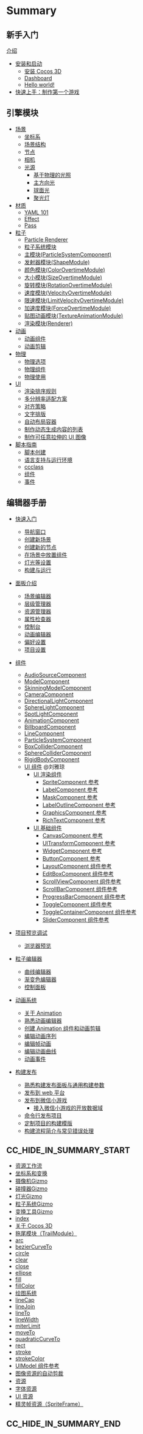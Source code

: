 # Summary

## 新手入门
[介绍](introduction.md)
- [安装和启动](getting-started/index.md)
  - [安装 Cocos 3D](getting-started/install/index.md)
  - [Dashboard](getting-started/dashboard/index.md)
  - [Hello world!](getting-started/helloworld/index.md)
- [快速上手：制作第一个游戏](getting-started/first-game/index.md)

## 引擎模块
- [场景](concepts/scene/index.md)
  - [坐标系](concepts/scene/coord.md)
  - [场景结构](concepts/scene/scene.md)
  - [节点](concepts/scene/node.md)
  - [相机](concepts/scene/camera.md)
  - [光源](concepts/scene/light.md)
    - [基于物理的光照](concepts/scene/light/pbr-lighting.md)
    - [主方向光](concepts/scene/light/dir-light.md)
    - [球面光](concepts/scene/light/sphere-light.md)
    - [聚光灯](concepts/scene/light/spot-light.md)
- [材质](material-system/overview.md)
  - [YAML 101](material-system/yaml-101.md)
  - [Effect](material-system/effect-syntax.md)
  - [Pass](material-system/pass-parameter-list.md)
- [粒子](particle-system/overview.md)
  - [Particle Renderer](particle-system/renderer.md)
  - [粒子系统模块](particle-system/module.md)
  - [主模块(ParticleSystemComponent)](particle-system/main-module.md)
  - [发射器模块(ShapeModule)](particle-system/emitter.md)
  - [颜色模块(ColorOvertimeModule)](particle-system/color-module.md)
  - [大小模块(SizeOvertimeModule)](particle-system/size-module.md)
  - [旋转模块(RotationOvertimeModule)](particle-system/rotation-module.md)
  - [速度模块(VelocityOvertimeModule)](particle-system/velocity-module.md)
  - [限速模块(LimitVelocityOvertimeModule)](particle-system/limit-velocity-module.md)
  - [加速度模块(ForceOvertimeModule)](particle-system/force-module.md)
  - [贴图动画模块(TextureAnimationModule)](particle-system/texture-animation-module.md)
  - [渲染模块(Renderer)](particle-system/renderer.md)
- [动画](engine/animation/index.md)
  - [动画组件](engine/animation/animation-component.md)
  - [动画剪辑](engine/animation/animation-clip.md)
- [物理](physics/physics.md)
  - [物理选项](physics/physics-item.md)
  - [物理组件](physics/physics-component.md)
  - [物理使用](physics/physics-use.md)
- [UI](ui-system/components/engine/index.md)
  - [渲染排序规则](ui-system/components/engine/priority.md)
  - [多分辨率适配方案](ui-system/components/engine/multi-resolution.md)
  - [对齐策略](ui-system/components/engine/widget-align.md)
  - [文字排版](ui-system/components/engine/label-layout.md)
  - [自动布局容器](ui-system/components/engine/auto-layout.md)
  - [制作动态生成内容的列表](ui-system/components/engine/list-with-data.md)
  - [制作可任意拉伸的 UI 图像](ui-system/components/engine/sliced-sprite.md)
- [脚本指南](scripting/index.md)
  - [脚本创建](scripting/setup.md)
  - [语言支持与运行环境](scripting/basic.md)
  - [ccclass](scripting/ccclass.md)
  - [组件](scripting/component.md)
  - [事件](scripting/event.md)

## 编辑器手册
- [快速入门](getting-started/index.md)
  - [导航窗口](getting-started/dashboard.md)
  - [创建新场景]()
  - [创建新的节点]()
  - [在场景中放置组件]()
  - [灯光等设置]()
  - [构建与运行]()

- [面板介绍](editor/index.md)
  - [场景编辑器](editor/scene/index.md)
  - [层级管理器](editor/hierarchy/index.md)
  - [资源管理器](editor/assets/index.md)
  - [属性检查器](editor/inspector/index.md)
  - [控制台](editor/console/index.md)
  - [动画编辑器](editor/animation/index.md)
  - [偏好设置](editor/preferences/index.md)
  - [项目设置](editor/project/index.md)

- [组件](concepts/scene/index.md)
  - [AudioSourceComponent]()
  - [ModelComponent]()
  - [SkinningModelComponent]()
  - [CameraComponent]()
  - [DirectionalLightComponent]()
  - [SphereLightComponent]()
  - [SpotLightComponent]()
  - [AnimationComponent]()
  - [BillboardComponent]()
  - [LineComponent]()
  - [ParticleSystemComponent]()
  - [BoxColliderComponent](physics/physics-component.md)
  - [SphereColliderComponent](physics/physics-component.md)
  - [RigidBodyComponent](physics/physics-component.md)
  - [UI 组件](ui-system/components/editor/index.md) @刘雅琼
    - [UI 渲染组件](ui-system/components/editor/render-component.md)
      - [SpriteComponent 参考](ui-system/components/editor/sprite.md)
      - [LabelComponent 参考](ui-system/components/editor/label.md)
      - [MaskComponent 参考](ui-system/components/editor/mask.md)
      - [LabelOutlineComponent 参考](ui-system/components/editor/label-outline.md)
      - [GraphicsComponent 参考](ui-system/components/editor/graphics.md)
      - [RichTextComponent 参考](ui-system/components/editor/richtext.md)
    - [UI 基础组件](ui-system/components/editor/base-component.md)
      - [CanvasComponent 参考](ui-system/components/editor/canvas.md)
      - [UITransformComponent 参考](ui-system/components/editor/ui-transform.md)
      - [WidgetComponent 参考](ui-system/components/editor/widget.md)
      - [ButtonComponent 参考](ui-system/components/editor/button.md)
      - [LayoutComponent 组件参考](ui-system/components/editor/layout.md)
      - [EditBoxComponent 组件参考](ui-system/components/editor/editbox.md)
      - [ScrollViewComponent 组件参考](ui-system/components/editor/scrollview.md)
      - [ScrollBarComponent 组件参考](ui-system/components/editor/scrollbar.md)
      - [ProgressBarComponent 组件参考](ui-system/components/editor/progress.md)
      - [ToggleComponent 组件参考](ui-system/components/editor/toggle.md)
      - [ToggleContainerComponent 组件参考](ui-system/components/editor/toggleContainer.md)
      - [SliderComponent 组件参考](ui-system/components/editor/slider.md)

- [项目预览调试](editor/preview/index.md)
  - [浏览器预览](editor/preview/browser.md)

- [粒子编辑器]()
  - [曲线编辑器](particle-system/editor/curve-editor.md)
  - [渐变色编辑器](particle-system/editor/gradient-editor.md)
  - [控制面板](particle-system/editor/particle-effect-panel.md)

- [动画系统](editor/animation/index.md)
  - [关于 Animation](editor/animation/animation.md)
  - [熟悉动画编辑器](editor/animation/animation-editor.md)
  - [创建 Animation 组件和动画剪辑](editor/animation/animation-create.md)
  - [编辑动画序列](editor/animation/animation-clip.md)
  - [编辑帧动画](editor/animation/sprite-animation.md)
  - [编辑动画曲线](editor/animation/animation-curve.md)
  - [动画事件](editor/animation/animation-event.md)

- [构建发布](editor/publish/index.md)
  - [熟悉构建发布面板与通用构建参数](editor/publish/build-panel.md)
  - [发布到 web 平台](editor/publish/publish-web.md)
  - [发布到微信小游戏](editor/publish/publish-wechatgame.md)
    - [接入微信小游戏的开放数据域](editor/publish/publish-wechatgame-subcontext.md)
  - [命令行发布项目](editor/publish/publish-in-command-line.md)
  - [定制项目的构建模版](editor/publish/custom-project-build-template.md)
  - [构建流程简介与常见错误处理](editor/publish/build-guide.md)

## CC_HIDE_IN_SUMMARY_START

- [资源工作流](asset-workflow/index.md)
- [坐标系和变换](concepts/scene/transform.md)
- [摄像机Gizmo](editor/scene/camera-gizmo.md)
- [碰撞器Gizmo](editor/scene/collider-gizmo.md)
- [灯光Gizmo](editor/scene/light-gizmo.md)
- [粒子系统Gizmo](editor/scene/particle-system-gizmo.md)
- [变换工具Gizmo](editor/scene/transform-gizmo.md)
- [index](editor/scripting/index.md)
- [关于 Cocos 3D](getting-started/introduction/index.md)
- [拖尾模块（TrailModule）](particle-system/trail-module.md)
- [arc](ui-system/components/editor/graphics/arc.md)
- [bezierCurveTo](ui-system/components/editor/graphics/bezierCurveTo.md)
- [circle](ui-system/components/editor/graphics/circle.md)
- [clear](ui-system/components/editor/graphics/clear.md)
- [close](ui-system/components/editor/graphics/close.md)
- [ellipse](ui-system/components/editor/graphics/ellipse.md)
- [fill](ui-system/components/editor/graphics/fill.md)
- [fillColor](ui-system/components/editor/graphics/fillColor.md)
- [绘图系统](ui-system/components/editor/graphics/index.md)
- [lineCap](ui-system/components/editor/graphics/lineCap.md)
- [lineJoin](ui-system/components/editor/graphics/lineJoin.md)
- [lineTo](ui-system/components/editor/graphics/lineTo.md)
- [lineWidth](ui-system/components/editor/graphics/lineWidth.md)
- [miterLimit](ui-system/components/editor/graphics/miterLimit.md)
- [moveTo](ui-system/components/editor/graphics/moveTo.md)
- [quadraticCurveTo](ui-system/components/editor/graphics/quadraticCurveTo.md)
- [rect](ui-system/components/editor/graphics/rect.md)
- [stroke](ui-system/components/editor/graphics/stroke.md)
- [strokeColor](ui-system/components/editor/graphics/strokeColor.md)
- [UIModel 组件参考](ui-system/components/editor/ui-model.md)
- [图像资源的自动剪裁](ui-system/components/engine/trim.md)
- [资源](workflow/resources/index.md)
- [字体资源](workflow/resources/ui/font.md)
- [UI 资源](workflow/resources/ui/index.md)
- [精灵帧资源（SpriteFrame）](workflow/resources/ui/sprite-frame.md)

## CC_HIDE_IN_SUMMARY_END
